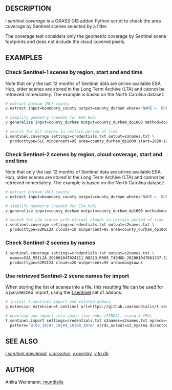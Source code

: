 ## DESCRIPTION

*i.sentinel.coverage* is a GRASS GIS addon Python script to check the
area coverage by Sentinel scenes selected by a filter.

The coverage test considers only the geometric coverage by Sentinel
scene footprints and does not include the cloud covered pixels.

## EXAMPLES

### Check Sentinel-1 scenes by region, start and end time

Note that only the last 12 months of Sentinel data are online available
ESA Hub, older scenes are stored in the Long Term Archive (LTA) and
cannot be retrieved immediately. The example is based on the North
Carolina dataset:

```sh
# extract Durham (NC) county
v.extract input=boundary_county output=county_durham where="NAME = 'DURHAM'"

# simplify geometry (needed for ESA Hub)
v.generalize input=county_durham output=county_durham_dp1000 method=douglas threshold=1000

# search for SLC scenes in certain period of time
i.sentinel.coverage settings=credentials.txt output=s1names.txt \
  producttype=SLC minpercent=95 area=county_durham_dp1000 start=2020-10-01 end=2021-01-31
```

### Check Sentinel-2 scenes by region, cloud coverage, start and end time

Note that only the last 12 months of Sentinel data are online available
ESA Hub, older scenes are stored in the Long Term Archive (LTA) and
cannot be retrieved immediately. The example is based on the North
Carolina dataset:

```sh
# extract Durham (NC) county
v.extract input=boundary_county output=county_durham where="NAME = 'DURHAM'"

# simplify geometry (needed for ESA Hub)
v.generalize input=county_durham output=county_durham_dp1000 method=douglas threshold=1000

# search for L2A scenes with minimal clouds in certain period of time
i.sentinel.coverage settings=credentials.txt output=s2names.txt \
  producttype=S2MSI2A clouds=10 minpercent=95 area=county_durham_dp1000 start=2020-10-01 end=2021-01-31
```

### Check Sentinel-2 scenes by names

```sh
i.sentinel.coverage settings=credentials.txt output=s2names.txt \
  names=S2A_MSIL2A_20200104T024111_N0213_R089_T49MGU_20200104T061337,S2B_MSIL2A_20200129T023939_N0213_R089_T49MGU_20200201T153252 \
  producttype=S2MSI2A clouds=20 minpercent=95 area=mangkawuk
```

### Use retrieved Sentinel-2 scene names for import

When storing the list of scenes into a file, this resulting file can be
used for a parallelized import, using the
[t.sentinel](https://github.com/mundialis/t.sentinel) set of addons:

```sh
# install t.sentinel.import and related addons
g.extension extension=t.sentinel url=https://github.com/mundialis/t.sentinel

# download and import into space-time cube (STRDS), using 4 CPUs
t.sentinel.import settings=credentials.txt s2names=s2names.txt nprocs=4 \
  pattern='B(02_10|03_10|04_10|08_10)m' strds_output=s2_myarea directory=s2_data/
```

## SEE ALSO

*[i.sentinel.download](i.sentinel.download.md),
[v.dissolve](v.dissolve.md), [v.overlay](v.overlay.md),
[v.to.db](v.to.db.md)*

## AUTHOR

Anika Weinmann, [mundialis](https://www.mundialis.de/)
